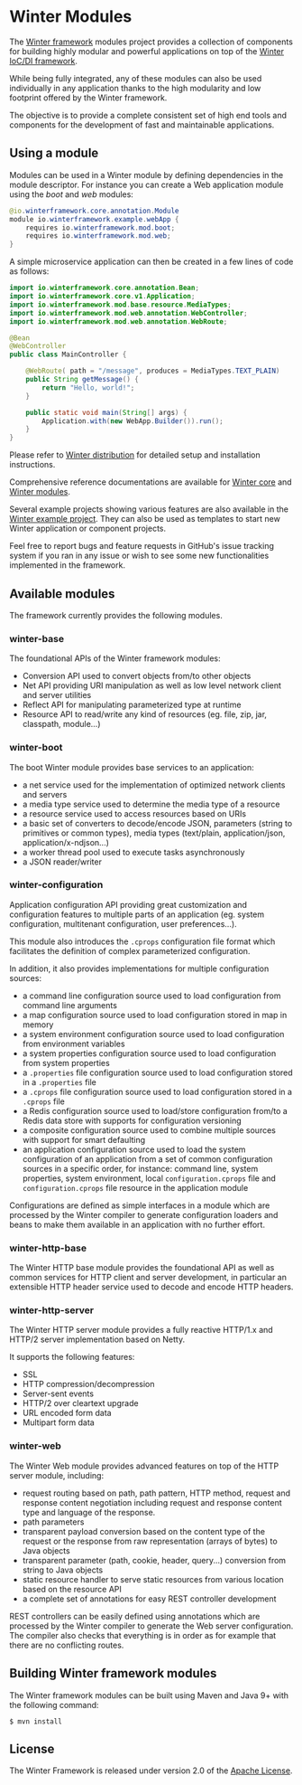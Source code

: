 [winterframework-io]: https://www.winterframework.io
[winter-dist-root]: https://github.com/winterframework-io/winter-dist
[winter-root]: https://github.com/winterframework-io/winter
[winter-root-doc]: https://github.com/winterframework-io/winter/tree/master/doc/reference-guide.md
[winter-mods-root-doc]: https://github.com/winterframework-io/winter-mods/tree/master/doc/reference-guide.md
[winter-examples-root]: https://github.com/winterframework-io/winter-examples

[apache-license]: https://www.apache.org/licenses/LICENSE-2.0

# Winter Modules

The [Winter framework][winterframework-io] modules project provides a collection of components for building highly modular and powerful applications on top of the [Winter IoC/DI framework][winter-root].

While being fully integrated, any of these modules can also be used individually in any application thanks to the high modularity and low footprint offered by the Winter framework.

The objective is to provide a complete consistent set of high end tools and components for the development of fast and maintainable applications.

## Using a module

Modules can be used in a Winter module by defining dependencies in the module descriptor. For instance you can create a Web application module using the *boot* and *web* modules:

```java
@io.winterframework.core.annotation.Module
module io.winterframework.example.webApp {
    requires io.winterframework.mod.boot;
    requires io.winterframework.mod.web;
}
```

A simple microservice application can then be created in a few lines of code as follows:

```java
import io.winterframework.core.annotation.Bean;
import io.winterframework.core.v1.Application;
import io.winterframework.mod.base.resource.MediaTypes;
import io.winterframework.mod.web.annotation.WebController;
import io.winterframework.mod.web.annotation.WebRoute;

@Bean
@WebController
public class MainController {

    @WebRoute( path = "/message", produces = MediaTypes.TEXT_PLAIN)
    public String getMessage() {
        return "Hello, world!";
    }

    public static void main(String[] args) {
        Application.with(new WebApp.Builder()).run();
    }
}
```

Please refer to [Winter distribution][winter-dist-root] for detailed setup and installation instructions. 

Comprehensive reference documentations are available for [Winter core][winter-root-doc] and [Winter modules][winter-mods-root-doc].

Several example projects showing various features are also available in the [Winter example project][winter-examples-root]. They can also be used as templates to start new Winter application or component projects.

Feel free to report bugs and feature requests in GitHub's issue tracking system if you ran in any issue or wish to see some new functionalities implemented in the framework.

## Available modules

The framework currently provides the following modules.

### winter-base

The foundational APIs of the Winter framework modules:

- Conversion API used to convert objects from/to other objects
- Net API providing URI manipulation as well as low level network client and server utilities
- Reflect API for manipulating parameterized type at runtime
- Resource API to read/write any kind of resources (eg. file, zip, jar, classpath, module...)

### winter-boot

The boot Winter module provides base services to an application:

- a net service used for the implementation of optimized network clients and servers
- a media type service used to determine the media type of a resource
- a resource service used to access resources based on URIs
- a basic set of converters to decode/encode JSON, parameters (string to primitives or common types), media types (text/plain, application/json, application/x-ndjson...)
- a worker thread pool used to execute tasks asynchronously
- a JSON reader/writer

### winter-configuration

Application configuration API providing great customization and configuration features to multiple parts of an application (eg. system configuration, multitenant configuration, user preferences...).

This module also introduces the `.cprops` configuration file format which facilitates the definition of complex parameterized configuration.

In addition, it also provides implementations for multiple configuration sources:

- a command line configuration source used to load configuration from command line arguments
- a map configuration source used to load configuration stored in map in memory
- a system environment configuration source used to load configuration from environment variables
- a system properties configuration source used to load configuration from system properties
- a `.properties` file configuration source used to load configuration stored in a `.properties` file
- a `.cprops` file configuration source used to load configuration stored in a `.cprops` file
- a Redis configuration source used to load/store configuration from/to a Redis data store with supports for configuration versioning
- a composite configuration source used to combine multiple sources with support for smart defaulting
- an application configuration source used to load the system configuration of an application from a set of common configuration sources in a specific order, for instance: command line, system properties, system environment, local `configuration.cprops` file and `configuration.cprops` file resource in the application module

Configurations are defined as simple interfaces in a module which are processed by the Winter compiler to generate configuration loaders and beans to make them available in an application with no further effort.

### winter-http-base

The Winter HTTP base module provides the foundational API as well as common services for HTTP client and server development, in particular an extensible HTTP header service used to decode and encode HTTP headers.

### winter-http-server

The Winter HTTP server module provides a fully reactive HTTP/1.x and HTTP/2 server implementation based on Netty. 

It supports the following features:

- SSL
- HTTP compression/decompression
- Server-sent events
- HTTP/2 over cleartext upgrade
- URL encoded form data
- Multipart form data

### winter-web

The Winter Web module provides advanced features on top of the HTTP server module, including:

- request routing based on path, path pattern, HTTP method, request and response content negotiation including request and response content type and language of the response.
- path parameters
- transparent payload conversion based on the content type of the request or the response from raw representation (arrays of bytes) to Java objects 
- transparent parameter (path, cookie, header, query...) conversion from string to Java objects
- static resource handler to serve static resources from various location based on the resource API
- a complete set of annotations for easy REST controller development

REST controllers can be easily defined using annotations which are processed by the Winter compiler to generate the Web server configuration. The compiler also checks that everything is in order as for example that there are no conflicting routes.

## Building Winter framework modules

The Winter framework modules can be built using Maven and Java 9+ with the following command:

```plaintext
$ mvn install
```

## License

The Winter Framework is released under version 2.0 of the [Apache License][apache-license].

